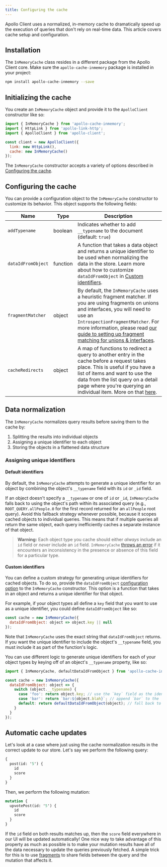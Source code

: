 ```yaml
---
title: Configuring the cache
---
```


Apollo Client uses a normalized, in-memory cache to dramatically speed up the
execution of queries that don't rely on real-time data. This article covers
cache setup and configuration.

## Installation

The `InMemoryCache` class resides in a different package from the Apollo Client
core. Make sure the `apollo-cache-inmemory` package is installed in your project:

```bash
npm install apollo-cache-inmemory --save
```

## Initializing the cache

You create an `InMemoryCache` object and provide it to the `ApolloClient` constructor
like so:

```js
import { InMemoryCache } from 'apollo-cache-inmemory';
import { HttpLink } from 'apollo-link-http';
import { ApolloClient } from 'apollo-client';

const client = new ApolloClient({
  link: new HttpLink(),
  cache: new InMemoryCache()
});
```

The `InMemoryCache` constructor accepts a variety of options described in
[Configuring the cache](#configuring-the-cache).

## Configuring the cache

You can provide a configuration object to the `InMemoryCache` constructor to
customize its behavior. This object supports the following fields:

| Name    | Type | Description    |
| ------- | -----| --------- |
| `addTypename`  | boolean | Indicates whether to add `__typename` to the document (default: `true`) |
| `dataIdFromObject` | function | A function that takes a data object and returns a unique identifier to be used when normalizing the data in the store. Learn more about how to customize `dataIdFromObject` in [Custom identifiers](#custom-identifiers). |
|`fragmentMatcher`| object | By default, the `InMemoryCache` uses a heuristic fragment matcher. If you are using fragments on unions and interfaces, you will need to use an `IntrospectionFragmentMatcher`. For more information, please read [our guide to setting up fragment matching for unions & interfaces](/v2.6/data/fragments/#fragments-on-unions-and-interfaces). |
|`cacheRedirects`| object | A map of functions to redirect a query to another entry in the cache before a request takes place. This is useful if you have a list of items and want to use the data from the list query on a detail page where you're querying an individual item. More on that [here](/caching/cache-interaction/#cache-redirects-with-cacheredirects). |

## Data normalization

The `InMemoryCache` normalizes query results before saving them to the cache by:

1. Splitting the results into individual objects
2. Assigning a unique identifier to each object
3. Storing the objects in a flattened data structure

### Assigning unique identifiers

#### Default identifiers

By default, the `InMemoryCache` attempts to generate a unique identifier for an object
by combining the object's `__typename` field with its `id` or `_id` field.

If an object doesn't specify a `__typename` or one of `id` or `_id`, `InMemoryCache`
falls back to using the object's path within its associated query (e.g., `ROOT_QUERY.allPeople.0` for the first record returned for an `allPeople` root query).
Avoid this fallback strategy whenever possible, because it scopes cached objects
to individual queries. This means that if multiple queries all return the same
object, each query inefficiently caches a separate instance of that object.

> **Warning:** Each object type you cache should either _always_ include an `id`
> field or _never_ include an `id` field. `InMemoryCache` [throws an error](https://github.com/apollographql/apollo-client/blob/451482ff85d93e1738df31007f3c2a7f0fbe8cff/packages/apollo-cache-inmemory/src/__tests__/__snapshots__/writeToStore.ts.snap#L4) if it
> encounters an inconsistency in the presence or absence of this field for a
> particular type.

#### Custom identifiers

You can define a custom strategy for generating unique identifiers for cached
objects. To do so, provide the `dataIdFromObject` [configuration option](#configuring-the-cache)
 to the `InMemoryCache` constructor. This option is a function that takes in
 an object and returns a unique identifier for that object.

For example, if your object types all define a `key` field that you want to use
as a unique identifier, you could define `dataIdFromObject` like so:

```js
const cache = new InMemoryCache({
  dataIdFromObject: object => object.key || null
});
```

Note that `InMemoryCache` uses the exact string that `dataIdFromObject` returns.
If you want the unique identifier to include the object's `__typename` field, you
must include it as part of the function's logic.

You can use different logic to generate unique identifiers for each of your object
types by keying off of an object's `__typename` property, like so:

```js
import { InMemoryCache, defaultDataIdFromObject } from 'apollo-cache-inmemory';

const cache = new InMemoryCache({
  dataIdFromObject: object => {
    switch (object.__typename) {
      case 'foo': return object.key; // use the `key` field as the identifier
      case 'bar': return `bar:${object.blah}`; // append `bar` to the `blah` field as the identifier
      default: return defaultDataIdFromObject(object); // fall back to default handling
    }
  }
});
```

## Automatic cache updates

Let's look at a case where just using the cache normalization results in the correct update to our store. Let's say we perform the following query:

```graphql
{
  post(id: '5') {
    id
    score
  }
}
```

Then, we perform the following mutation:

```graphql
mutation {
  upvotePost(id: '5') {
    id
    score
  }
}
```

If the `id` field on both results matches up, then the `score` field everywhere in our UI will be updated automatically! One nice way to take advantage of this property as much as possible is to make your mutation results have all of the data necessary to update the queries previously fetched. A simple trick for this is to use [fragments](/data/fragments/) to share fields between the query and the mutation that affects it.
